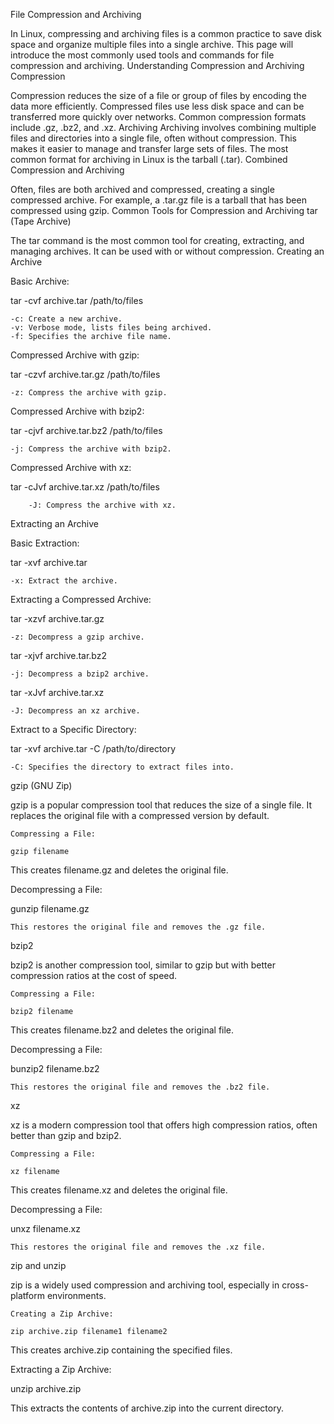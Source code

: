 File Compression and Archiving

In Linux, compressing and archiving files is a common practice to save disk space and organize multiple files into a single archive. This page will introduce the most commonly used tools and commands for file compression and archiving.
Understanding Compression and Archiving
Compression

Compression reduces the size of a file or group of files by encoding the data more efficiently. Compressed files use less disk space and can be transferred more quickly over networks. Common compression formats include .gz, .bz2, and .xz.
Archiving
Archiving involves combining multiple files and directories into a single file, often without compression. This makes it easier to manage and transfer large sets of files. The most common format for archiving in Linux is the tarball (.tar).
Combined Compression and Archiving

Often, files are both archived and compressed, creating a single compressed archive. For example, a .tar.gz file is a tarball that has been compressed using gzip.
Common Tools for Compression and Archiving
tar (Tape Archive)

The tar command is the most common tool for creating, extracting, and managing archives. It can be used with or without compression.
Creating an Archive

Basic Archive:

tar -cvf archive.tar /path/to/files

    -c: Create a new archive.
    -v: Verbose mode, lists files being archived.
    -f: Specifies the archive file name.

Compressed Archive with gzip:

tar -czvf archive.tar.gz /path/to/files

    -z: Compress the archive with gzip.

Compressed Archive with bzip2:

tar -cjvf archive.tar.bz2 /path/to/files

    -j: Compress the archive with bzip2.

Compressed Archive with xz:

tar -cJvf archive.tar.xz /path/to/files

        -J: Compress the archive with xz.

Extracting an Archive

Basic Extraction:

tar -xvf archive.tar

    -x: Extract the archive.

Extracting a Compressed Archive:

tar -xzvf archive.tar.gz

    -z: Decompress a gzip archive.

tar -xjvf archive.tar.bz2

    -j: Decompress a bzip2 archive.

tar -xJvf archive.tar.xz

    -J: Decompress an xz archive.

Extract to a Specific Directory:

tar -xvf archive.tar -C /path/to/directory

    -C: Specifies the directory to extract files into.
gzip (GNU Zip)

gzip is a popular compression tool that reduces the size of a single file. It replaces the original file with a compressed version by default.

    Compressing a File:

    gzip filename

This creates filename.gz and deletes the original file.

Decompressing a File:

gunzip filename.gz

    This restores the original file and removes the .gz file.

bzip2

bzip2 is another compression tool, similar to gzip but with better compression ratios at the cost of speed.

    Compressing a File:

    bzip2 filename

This creates filename.bz2 and deletes the original file.

Decompressing a File:

bunzip2 filename.bz2

    This restores the original file and removes the .bz2 file.

xz

xz is a modern compression tool that offers high compression ratios, often better than gzip and bzip2.

    Compressing a File:

    xz filename

This creates filename.xz and deletes the original file.

Decompressing a File:

unxz filename.xz

    This restores the original file and removes the .xz file.

zip and unzip

zip is a widely used compression and archiving tool, especially in cross-platform environments.

    Creating a Zip Archive:

    zip archive.zip filename1 filename2

This creates archive.zip containing the specified files.

Extracting a Zip Archive:

unzip archive.zip

This extracts the contents of archive.zip into the current directory.
